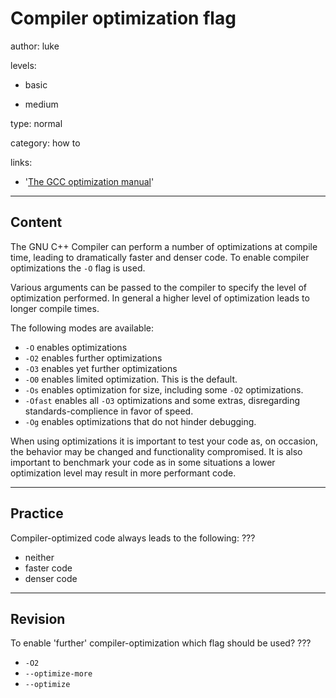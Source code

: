 # Compiler optimization flag
author: luke

levels:

  - basic

  - medium

type: normal

category: how to

links:

  - '[The GCC optimization manual](https://gcc.gnu.org/onlinedocs/gcc/Optimize-Options.html)'

---
## Content

The GNU C++ Compiler can perform a number of optimizations at compile time,
leading to dramatically faster and denser code. To enable compiler optimizations
the `-O` flag is used.

Various arguments can be passed to the compiler to specify the level of
optimization performed. In general a higher level of optimization leads to
longer compile times.

The following modes are available:

* `-O` enables optimizations
* `-O2` enables further optimizations
* `-O3` enables yet further optimizations
* `-O0` enables limited optimization. This is the default.
* `-Os` enables optimization for size, including some `-O2` optimizations.
* `-Ofast` enables all `-O3` optimizations and some extras, disregarding
standards-complience in favor of speed.
* `-Og` enables optimizations that do not hinder debugging.

When using optimizations it is important to test your code as, on occasion, the
behavior may be changed and functionality compromised. It is also important
to benchmark your code as in some situations a lower optimization level may
result in more performant code.

---
## Practice

Compiler-optimized code always leads to the following:
???

* neither
* faster code
* denser code

---
## Revision

To enable 'further' compiler-optimization which flag should be used?
???

* `-O2`
* `--optimize-more`
* `--optimize`
